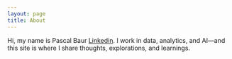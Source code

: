 ```yaml
---
layout: page
title: About
---
```


Hi, my name is Pascal Baur <a href='https://www.linkedin.com/in/pascalalexanderbaur/'>Linkedin</a>. I work in data, analytics, and AI—and this site is where I share thoughts, explorations, and learnings.
